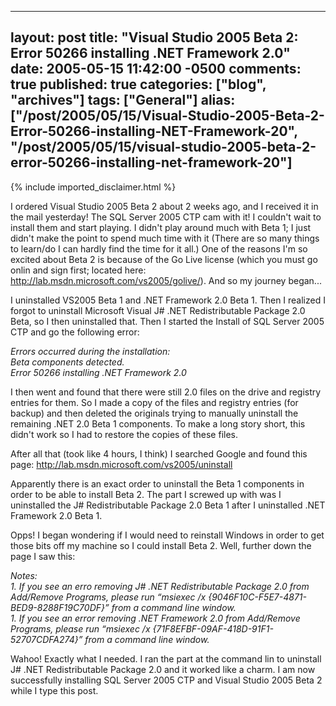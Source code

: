   ---
  layout: post
  title: "Visual Studio 2005 Beta 2: Error 50266 installing .NET Framework 2.0"
  date: 2005-05-15 11:42:00 -0500
  comments: true
  published: true
  categories: ["blog", "archives"]
  tags: ["General"]
  alias: ["/post/2005/05/15/Visual-Studio-2005-Beta-2-Error-50266-installing-NET-Framework-20", "/post/2005/05/15/visual-studio-2005-beta-2-error-50266-installing-net-framework-20"]
  ---
<!-- more -->
{% include imported_disclaimer.html %}
<P>I ordered Visual Studio 2005 Beta 2 about 2 weeks ago, and I received it in the mail yesterday! The SQL Server 2005 CTP cam with it! I couldn't wait to install them and start playing. I didn't play around much with Beta 1; I just didn't make the point to spend much time with it (There are so many things to learn/do I can hardly find the time for it all.) One of the reasons I'm so excited about Beta 2 is because of the Go Live license (which you must go onlin and sign first; located here: <A href="http://lab.msdn.microsoft.com/vs2005/golive/">http://lab.msdn.microsoft.com/vs2005/golive/</A>). And so my journey began...</P>
<P>I uninstalled VS2005 Beta 1 and .NET Framework 2.0 Beta 1. Then I realized I forgot to uninstall Microsoft Visual J# .NET Redistributable Package 2.0 Beta, so I then uninstalled that. Then I started the Install of SQL Server 2005 CTP and go the following error:</P>
<P><EM>Errors occurred during the installation:<BR>Beta components detected.<BR>Error 50266 installing .NET Framework 2.0</EM></P>
<P>I then went and found that there were still 2.0 files on the drive and registry entries for them. So I made a copy of the files and registry entries (for backup) and then deleted the originals trying to manually uninstall the remaining .NET 2.0 Beta 1 components. To make&nbsp;a long story short, this didn't work so I had to restore the copies of these files.</P>
<P>After all that (took like 4 hours, I think) I searched Google and found this page: <A href="http://lab.msdn.microsoft.com/vs2005/uninstall">http://lab.msdn.microsoft.com/vs2005/uninstall</A></P>
<P>Apparently there is an exact order to uninstall the Beta 1 components in order to be able to install Beta 2. The part I screwed up with was I uninstalled the J# Redistributable Package 2.0 Beta 1 after I uninstalled .NET Framework 2.0 Beta 1.</P>
<P>Opps! I began wondering if I would need to reinstall Windows in order to get those bits off my machine so I could install Beta 2. Well, further down the page I saw this:</P>
<P><EM>Notes:<BR>1. If you see an erro removing J# .NET Redistributable Package 2.0 from Add/Remove Programs, please run &#8220;msiexec /x {9046F10C-F5E7-4871-BED9-8288F19C70DF}&#8221; from a command line window.<BR>1. If you see an error removing .NET Framework 2.0 from Add/Remove Programs, please run &#8220;msiexec /x {71F8EFBF-09AF-418D-91F1-52707CDFA274}&#8221; from a command line window.</EM></P>
<P>Wahoo! Exactly what I needed. I ran the part at the command lin to uninstall J# .NET Redistributable Package 2.0 and it worked like a charm. I am now successfully installing SQL Server 2005 CTP and Visual Studio 2005 Beta 2 while I type this post.</P>
